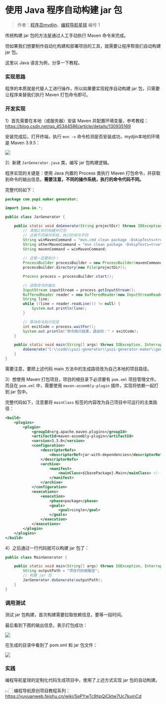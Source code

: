 # 使用 Java 程序自动构建 jar 包

> 作者：[程序员mydjin](https://space.bilibili.com/12890453/)，[编程导航星球](https://yuyuanweb.feishu.cn/wiki/VC1qwmX9diCBK3kidyec74vFnde) 编号 1



传统构建 jar 包的方法是通过人工手动执行 Maven 命令来完成。

但如果我们想要制作自动化构建和部署项目的工具，就需要让程序帮我们自动构建 jar 包。

这里以 Java 语言为例，分享一下教程。



### 实现思路

程序的本质就是代替人工进行操作，所以如果要实现程序自动构建 jar 包，只需要让程序来替我们执行 Maven 打包命令即可。



### 开发实现

1）首先需要在本地（或服务器）安装 Maven 并配置环境变量，参考教程：https://blog.csdn.net/qq_45344586/article/details/130935169



安装完成后，打开终端，执行 `mvn -v` 命令检测是否安装成功，mydjin本地的环境是 Maven 3.9.5：

![](https://pic.yupi.icu/1/1701156777614-c96c137e-7465-4795-adfb-258bbaa22b21.png)



2）新建 `JarGenerator.java` 类，编写 jar 包构建逻辑。

程序实现的关键是：使用 Java 内置的 Process 类执行 Maven 打包命令，并获取到命令的输出信息。**需要注意，不同的操作系统，执行的命令代码不同。**

完整代码如下：

```java
package com.yupi.maker.generator;

import java.io.*;

public class JarGenerator {

    public static void doGenerate(String projectDir) throws IOException, InterruptedException {
        // 清理之前的构建并打包
        // 注意不同操作系统，执行的命令不同
        String winMavenCommand = "mvn.cmd clean package -DskipTests=true";
        String otherMavenCommand = "mvn clean package -DskipTests=true";
        String mavenCommand = winMavenCommand;
        
        // 这里一定要拆分！
        ProcessBuilder processBuilder = new ProcessBuilder(mavenCommand.split(" "));
        processBuilder.directory(new File(projectDir));

        Process process = processBuilder.start();

        // 读取命令的输出
        InputStream inputStream = process.getInputStream();
        BufferedReader reader = new BufferedReader(new InputStreamReader(inputStream));
        String line;
        while ((line = reader.readLine()) != null) {
            System.out.println(line);
        }

        // 等待命令执行完成
        int exitCode = process.waitFor();
        System.out.println("命令执行结束，退出码：" + exitCode);
    }

    public static void main(String[] args) throws IOException, InterruptedException {
        doGenerate("C:\\code\\yuzi-generator\\yuzi-generator-maker\\generated\\acm-template-pro-generator");
    }
}
```



需要注意，要把上述代码 main 方法中的生成路径改为自己本地的项目路径。



3）想使用 Maven 打包项目，项目的根目录下必须要有 `pom.xml` 项目管理文件。而且在 `pom.xml` 中，需要使用 `maven-assembly-plugin` 插件，实现将依赖一起打到 jar 包中。

完整代码如下，注意要将 `mainClass` 标签的内容改为自己项目中可运行的主类路径：

```xml
<build>
    <plugins>
        <plugin>
            <groupId>org.apache.maven.plugins</groupId>
            <artifactId>maven-assembly-plugin</artifactId>
            <version>3.3.0</version>
            <configuration>
                <descriptorRefs>
                    <descriptorRef>jar-with-dependencies</descriptorRef>
                </descriptorRefs>
                <archive>
                    <manifest>
                        <mainClass>${basePackage}.Main</mainClass> <!-- 替换为你的主类的完整类名 -->
                    </manifest>
                </archive>
            </configuration>
            <executions>
                <execution>
                    <phase>package</phase>
                    <goals>
                        <goal>single</goal>
                    </goals>
                </execution>
            </executions>
        </plugin>
    </plugins>
</build>
```



4）之后通过一行代码就可以构建 jar 包了：

```java
public class MainGenerator {

    public static void main(String[] args) throws IOException, InterruptedException {
    	String outputPath = "项目代码根路径";
        // 构建 jar 包
        JarGenerator.doGenerate(outputPath);
    }
}
```



### 调用测试

测试 jar 包构建，首次构建需要拉取依赖信息，要等一段时间。

最后看到下图的输出信息，表示打包成功：

![](https://pic.yupi.icu/1/1701159049699-4039d707-089c-447d-b46c-a001f7ca37a3.png)



在生成的目录中看到了 pom.xml 和 jar 包文件：

![](https://pic.yupi.icu/1/1701159417464-4d8e051c-b4f6-4df3-b70e-871a2271c110.png)



### 实践

编程导航星球的定制化代码生成项目中，使用了上述方式实现 jar 包的自动构建。

👉🏻 编程导航原创项目教程系列：https://yuyuanweb.feishu.cn/wiki/SePYwTc9tipQiCktw7Uc7kujnCd